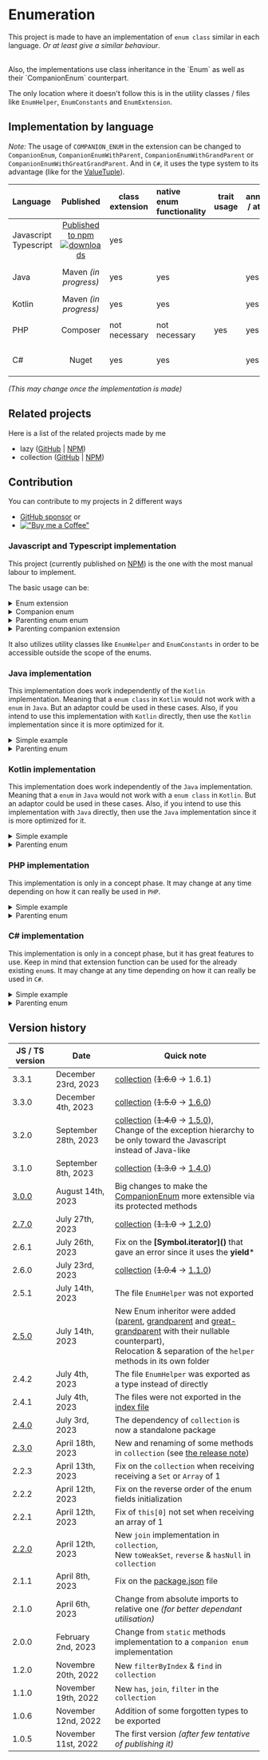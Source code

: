 # Enumeration

This project is made to have an implementation of `enum class` similar in each language.
_Or at least give a similar behaviour_.

<br/>
Also, the implementations use class inheritance in the `Enum` as well as their `CompanionEnum` counterpart.

The only location where it doesn't follow this is in the utility classes / files
like `EnumHelper`, `EnumConstants` and `EnumExtension`.

## Implementation by language

_Note:_
The usage of `COMPANION_ENUM` in the extension can be changed to
`CompanionEnum`, `CompanionEnumWithParent`,
`CompanionEnumWithGrandParent` or `CompanionEnumWithGreatGrandParent`.
And in `C#`, it uses the type system to its advantage (like for the [ValueTuple](https://learn.microsoft.com/dotnet/api/system.valuetuple)).

| Language                  |                                                                                                    Published                                                                                                     | class<br/>extension | native<br/>enum<br/>functionality | trait<br/>usage | annotation / attribute | utility                                       |
|:--------------------------|:----------------------------------------------------------------------------------------------------------------------------------------------------------------------------------------------------------------:|---------------------|:----------------------------------|-----------------|------------------------|-----------------------------------------------|
| Javascript<br/>Typescript | [Published to npm](https://www.npmjs.com/package/@joookiwi/enumerable)<br/>[![downloads](https://img.shields.io/npm/dt/@joookiwi/enumerable.svg)](https://npm-stat.com/charts.html?package=@joookiwi/enumerable) | yes                 |                                   |                 |                        | `EnumConstant`                                |
| Java                      |                                                                                              Maven _(in progress)_                                                                                               | yes                 | yes                               |                 | yes                    | `EnumHelper`, `EnumConstant`, `EnumMethods`   |
| Kotlin                    |                                                                                              Maven _(in progress)_                                                                                               | yes                 | yes                               |                 | yes                    | `EnumConstant`, `EnumExtension`               |
| PHP                       |                                                                                                     Composer                                                                                                     | not necessary       | not necessary                     | yes             | yes                    | `EnumHelper`, `EnumConstant`  `EnumMethods`   |
| C#                        |                                                                                                      Nuget                                                                                                       | yes                 | yes                               |                 | yes                    | `EnumHelper`, `EnumConstant`, `EnumExtension` |

_(This may change once the implementation is made)_


## Related projects

Here is a list of the related projects made by me
 - lazy ([GitHub](https://github.com/joooKiwi/lazy) | [NPM](https://www.npmjs.com/package/@joookiwi/lazy))
 - collection ([GitHub](https://github.com/joooKiwi/collection) | [NPM](https://www.npmjs.com/package/@joookiwi/collection))

## Contribution

You can contribute to my projects in 2 different ways
- [GitHub sponsor](https://github.com/sponsors/joooKiwi) or
- [!["Buy me a Coffee"](https://img.buymeacoffee.com/button-api/?&button_colour=40DCA5&font_colour=ffffff&font_family=Cookie&outline_colour=000000&coffee_colour=FFDD00)](https://www.buymeacoffee.com/joookiwi)

### Javascript and Typescript implementation

This project (currently published on [NPM](https://www.npmjs.com/package/@joookiwi/enumerable))
is the one with the most manual labour to implement.

The basic usage can be:
<details>
<summary>Enum extension</summary>

Keep in mind that the `Enumerable` interface can also be used if the direct inheritance cannot be used.
But a custom implementation is required for them.

```javascript
// Javascript
class Example extends Enum {}
```
```typescript
// Typescript (generic usage)
class Example extends Enum {}
```
```typescript
// Typescript (strict types)
class Example extends Enum<Ordinals, Names> {}
```
```typescript
// Typescript (strict specific types)
class Example<out ORDINAL extends Ordinals = Ordinals, out NAMES extends Names = Names,> extends Enum<ORDINAL, NAME> {}
```

</details>
<details>
<summary>Companion enum</summary>

The `companion enum` implementation is a static field on the `enum class` named `CompanionEnum`
due to the fact there is no `Annotation`/`Attribute` usable in the language natively.

And in the case a custom implementation is needed, the classes are extensible.
Also, there is interfaces like `CompanionEnumDeclaration` should be declared.

```javascript
// Javascript
class CompanionEnum_Example extends CompanionEnum {
    static #instance
    /** @private */constructor() { super(Example,) }
    static get get() { return CompanionEnum_Example.#instance ??= new CompanionEnum_Example() }
}
```
```typescript
// Typescript (generic usage)
class CompanionEnum_Example extends CompanionEnum {
    static #instance?: CompanionEnum_Example
    private constructor() { super(Example,) }
    public static get get() { return CompanionEnum_Example.#instance ??= new CompanionEnum_Example() }
}
```
```typescript
// Typescript (strict type usage)
class CompanionEnum_Example extends CompanionEnum<Example, typeof Example> {
    static #instance?: CompanionEnum_Example
    constructor() { super(Example,) }
    static get get() { return CompanionEnum_Example.#instance ??= new CompanionEnum_Example() }
}
```

</details>
<details>
<summary>Parenting enum enum</summary>

Implementing the enum with a "kind-of" inheritance can be used through the usage of
`get parent`, `get grandParent` and `get greatGrandParent`.

<details>
<summary>Javascript</summary>

```javascript
class EnumExample extends Enum {}

class NullableParentingEnumExample extends EnumWithNullableParent {}
class ParentingEnumExample extends EnumWithParent {}

class NullableGrandParentingEnumExample extends EnumWithNullableGrandParent {}
class GrandParentingEnumExample extends EnumWithGrandParent {}

class NullableGreatGrandParentingEnumExample extends EnumWithNullableGreatGrandParent {}
class GreatGrandParentingEnumExample extends EnumWithGreatGrandParent {}
```

</details>
<details>
<summary>Typescript</summary>

```typescript
class EnumExample extends Enum {}

class NullableParentingEnumExample extends EnumWithNullableParent<EnumExample> {}
class ParentingEnumExample extends EnumWithParent<EnumExample> {}

class NullableGrandParentingEnumExample extends EnumWithNullableGrandParent<EnumExample, NullableParentingEnumExample> {}
class GrandParentingEnumExample extends EnumWithGrandParent<EnumExample, ParentingEnumExample> {}

class NullableGreatGrandParentingEnumExample extends EnumWithNullableGreatGrandParent<NullableGrandParentingEnumExample, NullableParentingEnumExample, EnumExample> {}
class GreatGrandParentingEnumExample extends EnumWithGreatGrandParent<GrandParentingEnumExample, ParentingEnumExample, EnumExample> {}
```

</details>

</details>
<details>
<summary>Parenting companion extension</summary>

The parent `companion enum` do use inheritance, but not the direct inheritance.

Meaning that if `Enum1` has a parent field `Enum2`. `Enum2` cannot receive a `Enum1` through its `companion enum`,
but the opposite is possible.
`Enum1` can receive a `Enum2` through its `companion enum`.

<details>
<summary>Javascript</summary>

```javascript
class CompanionEnum_EnumExample extends CompanionEnum {
    static #instance
    constructor() { super(EnumExample,) }
    static get get() { CompanionEnum_EnumExample.#instance ??= new CompanionEnum_EnumExample() }
}
```

```javascript
class CompanionEnum_ParentingEnumExample extends CompanionEnumWithParent {
    static #instance
    constructor() { super(EnumExample, ParentingEnumExample,) }
    static get get() { CompanionEnum_ParentingEnumExample.#instance ??= new CompanionEnum_ParentingEnumExample() }
}
```

```javascript
class CompanionEnum_GrandParentingEnumExample extends CompanionEnumWithGrandParent {
    static #instance
    constructor() { super(EnumExample, ParentingEnumExample, GrandParentingEnumExample,) }
    static get get() { CompanionEnum_GrandParentingEnumExample.#instance ??= new CompanionEnum_GrandParentingEnumExample() }
}
```

</details>
<details>
<summary>Typescript</summary>

```typescript
class CompanionEnum_EnumExample extends CompanionEnum<EnumExample, typeof EnumExample> {
    static #instance?: CompanionEnum_EnumExample
    private constructor() { super(EnumExample,) }
    public static get get() { CompanionEnum_EnumExample.#instance ??= new CompanionEnum_EnumExample() }
}
```

```typescript
class CompanionEnum_ParentingEnumExample extends CompanionEnumWithParent<EnumExample, typeof EnumExample, ParentingEnumExample, typeof ParentingEnumExample> {
    static #instance?: CompanionEnum_ParentingEnumExample
    private constructor() { super(EnumExample, ParentingEnumExample,) }
    public static get get() { CompanionEnum_ParentingEnumExample.#instance ??= new CompanionEnum_ParentingEnumExample() }
}
```

```typescript
class CompanionEnum_GrandParentingEnumExample extends CompanionEnumWithGrandParent<EnumExample, typeof EnumExample, ParentingEnumExample, typeof ParentingEnumExample, GrandParentingEnumExample, typeof GrandParentingEnumExample> {
    static #instance?: CompanionEnum_GrandParentingEnumExample
    private constructor() { super(EnumExample, ParentingEnumExample, GrandParentingEnumExample,) }
    public static get get() { CompanionEnum_GrandParentingEnumExample.#instance ??= new CompanionEnum_GrandParentingEnumExample() }
}
```

</details>

</details>

It also utilizes utility classes like `EnumHelper` and `EnumConstants` in order to be accessible
outside the scope of the enums.

### Java implementation

This implementation does work independently of the `Kotlin` implementation.
Meaning that a `enum class` in `Kotlin` would not work with a `enum` in `Java`.
But an adaptor could be used in these cases.
Also, if you intend to use this implementation with `Kotlin` directly,
then use the `Kotlin` implementation since it is more optimized for it.

<details>
<summary>Simple example</summary>

```java
import github.io.joookiwi.java.enumerable.Enumerable;
enum Example implements Enumerable<Example> {}
```
```java
import github.io.joookiwi.java.enumerable.Enum;
class Example extends Enum<Example> {}
```

</details>
<details>
<summary>Parenting enum</summary>

You can utilize the interface directly when implementing the `enum` directly

```java
import github.io.joookiwi.java.enumerable.Enumerable;
enum EnumExample implements Enumerable<EnumExample> {}
```
```java
import github.io.joookiwi.java.enumerable.EnumerableWithParent;
import org.jetbrains.annotations.Nullable;
enum ParentingEnumExample
    implements EnumerableWithParent<EnumExample> {

    private final EnumExample parent;
    ParentingEnumExample() { this(null); }
    ParentingEnumExample(@Nullable EnumExample parent) { this.parent = parent; }
    @Override public final @Nullable EnumExample getParent() { return parent; }

}
```
```java
import github.io.joookiwi.java.enumerable.EnumerableWithGrandParent;
import org.jetbrains.annotations.Nullable;
enum GrandParentingEnumExample
    implements EnumerableWithGrandParent<EnumExample, ParentingEnumExample> {

    private final ParentingEnumExample parent;
    private final EnumExample grandParent;
    GrandParentingEnumExample() { this(null, null); }
    GrandParentingEnumExample(@Nullable ParentingEnumExample parent) { this(parent, null); }
    GrandParentingEnumExample(@Nullable ParentingEnumExample parent, @Nullable EnumExample grandParent) {
        this.parent = parent;
        this.grandParent = grandParent;
    }
    @Override public final @Nullable ParentingEnumExample getParent() { return parent; }
    @Override public final @Nullable EnumExample getGrandParent() { return grandParent; }

}
```

Or you can use the `"indirect"` inheritance when using a `class`.

_Of course, the interface is still possible, but less recommended._

```java
import github.io.joookiwi.java.enumerable.Enum;
class EnumExample extends Enum<EnumExample> {

    private EnumExample() { super(); }

}
```
```java
import github.io.joookiwi.java.enumerable.EnumeWithParent;
import org.jetbrains.annotations.Nullable;
class ParentingEnumExample
    extends EnumWithParent<ParentingEnumExample, EnumExample> {

    private ParentingExample() { super(); }
    private ParentingExample(EnumExample parent) { super(parent); }

}
```
```java
import github.io.joookiwi.java.enumerable.EnumWithGrandParent;
import org.jetbrains.annotations.Nullable;
class GrandParentingEnumExample
    extends EnumeWithGrandParent<GrandParentingEnumExample, ParentingEnumExample, EnumExample> {

    private ParentingExample() { super(); }
    private ParentingExample(@Nullable ParentingEnumExample parent) { super(parent); }
    private ParentingExample(@Nullable ParentingEnumExample parent, @Nullable EnumExample grandParent) { super(parent, grandParent); }

}
```

</details>

### Kotlin implementation

This implementation does work independently of the `Java` implementation.
Meaning that a `enum` in `Java` would not work with a `enum class` in `Kotlin`.
But an adaptor could be used in these cases.
Also, if you intend to use this implementation with `Java` directly,
then use the `Java` implementation since it is more optimized for it.

<details>
<summary>Simple example</summary>

```kotlin
enum Example {}
```
```kotlin
import org.github.joookiwi.kotlin.enumerable.Enum
class Example: Enum()
```

</details>
<details>
<summary>Parenting enum</summary>

You can utilize the interface directly when implementing the `enum` directly

```kotlin
import org.github.joookiwi.kotlin.enumerable.Enumerable
enum EnumExample: Enumerable<EnumExample>
```
```kotlin
import org.github.joookiwi.kotlin.enumerable.EnumerableWithParent
enum ParentingEnumExample(
    override val parent: EnumExample? = null,
): EnumerableWithParent<ParentingEnumExample, EnumExample>
```
```kotlin
import org.github.joookiwi.kotlin.enumerable.EnumerableWithGrandParent
enum GrandParentingEnumExample(
    override val parent: ParentingEnumExample? = null,
    override val grandParent: EnumExample? = null,
): EnumerableWithGrandParent<GrandParentingEnumExample, ParentingEnumExample, EnumExample>
```

Or you can use the `"indirect"` inheritance when using a `class`.

_Of course, the interface is still possible, but less recommended._

```kotlin
import org.github.joookiwi.kotlin.enumerable.Enum
class EnumExample: Enum<EnumExample>()
```
```kotlin
import org.github.joookiwi.kotlin.enumerable.EnumWithParent
class ParentingEnumExample(
    override val parent: EnumExample? = null,
): EnumWithParent<ParentingEnumExample, EnumExample>(parent)
```
```kotlin
import org.github.joookiwi.kotlin.enumerable.EnumWithGrandParent
class GrandParentingEnumExample(
    override val parent: ParentingEnumExample? = null,
    override val grandParent: EnumExample? = null,
): EnumWithGrandParent<GrandParentingEnumExample, ParentingEnumExample, EnumExample>(parent, grandParent)
```

</details>

### PHP implementation

This implementation is only in a concept phase.
It may change at any time depending on how it can really be used in `PHP`.

<details>
<summary>Simple example</summary>

```php
use joookiwi\enumerable\EnumerableTrait;
enum Example {
    use EnumerableTrait<Example>;
}
```
```php
use joookiwi\enumerable\Enum;
class Example extends Enum<Example> {}
```

</details>
<details>
<summary>Parenting enum</summary>

Since the `PHP` implementation is only in concept phase, this part may be incomplete
or not compilable.

But you can use the _"indirect"_ inheritance when using a `class`.

```php
use joookiwi\enumerable\Enum;
class EnumExample extends Enum<EnumExample> {

    private function __construct() { parent::__construct(); }

}
```
```php
use joookiwi\enumerable\EnumeWithParent;
class ParentingEnumExample
    extends EnumWithParent<ParentingEnumExample, EnumExample> {

    private function __construct(parent: EnumExample|null = null) { parent::__construct(parent); }

}
```
```php
use joookiwi\enumerable\EnumWithGrandParent;
class GrandParentingEnumExample
    extends EnumeWithGrandParent<GrandParentingEnumExample, ParentingEnumExample, EnumExample> {

    private ParentingExample(ParentingEnumExample|null parent = null, EnumExample|null grandParent = null) { parent::__construct(parent, grandParent); }

}
```

</details>

### C# implementation

This implementation is only in a concept phase, but it has great features to use.
Keep in mind that extension function can be used for the already existing `enum`s.
It may change at any time depending on how it can really be used in `C#`.

<details>
<summary>Simple example</summary>

```csharp
enum Example {}
```
```csharp
using joookiwi.enumerable;
class Example: Enum<Example> {}
```

</details>
<details>
<summary>Parenting enum</summary>

Or you can use the `"indirect"` inheritance when using a `class`.

_Of course, the interface is still possible, but less recommended._

```csharp
using joookiwi.enumerable;
class EnumExample: Enum<EnumExample> {

    private EnumExample(): base() {}

}
```
```csharp
using joookiwi.enumerable;
class ParentingEnumExample:
    Enum<ParentingEnumExample, EnumExample?> {

    private ParentingExample(): base() {}
    private ParentingExample(EnumExample? parent): base(parent) {}

}
```
```csharp
using joookiwi.enumerable;
class GrandParentingEnumExample:
    Enum<GrandParentingEnumExample, ParentingEnumExample?, EnumExample?> {

    private ParentingExample(): base() {}
    private ParentingExample(ParentingEnumExample? parent): base(parent) {}
    private ParentingExample(ParentingEnumExample? parent, EnumExample? grandParent): base(parent, grandParent) {}

}
```

And the non-nullable can be used instead

```csharp
using joookiwi.enumerable;
class ParentingEnumExample:
    Enum<ParentingEnumExample, EnumExample> {

    private ParentingExample(): base() {} // This will throw an exception
    private ParentingExample(EnumExample parent): base(parent) {}

}
```
```csharp
using joookiwi.enumerable;
class GrandParentingEnumExample:
    Enum<GrandParentingEnumExample, ParentingEnumExample, EnumExample> {

    private ParentingExample(t): base() {} // This will throw an exception
    private ParentingExample(ParentingEnumExample parent): base(parent) {} // This will throw an exception
    private ParentingExample(ParentingEnumExample parent, EnumExample grandParent): base(parent, grandParent) {}

}
```

</details>

## Version history

| JS / TS version                                                            | Date                 | Quick note                                                                                                                                                                                                                                                                                                                                                                                                                                                        |
|----------------------------------------------------------------------------|----------------------|-------------------------------------------------------------------------------------------------------------------------------------------------------------------------------------------------------------------------------------------------------------------------------------------------------------------------------------------------------------------------------------------------------------------------------------------------------------------|
| 3.3.1                                                                      | December 23rd, 2023  | [collection](https://github.com/joooKiwi/collection) (~~1.6.0~~ → 1.6.1)                                                                                                                                                                                                                                                                                                                                                                                          |
| 3.3.0                                                                      | December 4th, 2023   | [collection](https://github.com/joooKiwi/collection) (~~1.5.0~~ → [1.6.0](https://github.com/joooKiwi/collection/releases/tag/v1.6.0-js))                                                                                                                                                                                                                                                                                                                         |
| 3.2.0                                                                      | September 28th, 2023 | [collection](https://github.com/joooKiwi/collection) (~~1.4.0~~ → [1.5.0](https://github.com/joooKiwi/collection/releases/tag/v1.5.0-js)),<br/>Change of the exception hierarchy to be only toward the Javascript instead of Java-like                                                                                                                                                                                                                            |
| 3.1.0                                                                      | September 8th, 2023  | [collection](https://github.com/joooKiwi/collection) (~~1.3.0~~ → [1.4.0](https://github.com/joooKiwi/collection/releases/tag/v1.4.0-js))                                                                                                                                                                                                                                                                                                                         |
| [3.0.0](https://github.com/joooKiwi/enumeration/releases/tag/v3.0.0-js)    | August 14th, 2023    | Big changes to make the [CompanionEnum](https://github.com/joooKiwi/enumeration/blob/main/javascript/src/companion/CompanionEnum.ts) more extensible via its protected methods                                                                                                                                                                                                                                                                                    |
| [2.7.0](https://github.com/joooKiwi/enumeration/releases/tag/v2.7.0-js)    | July 27th, 2023      | [collection](https://github.com/joooKiwi/collection) (~~1.1.0~~ → [1.2.0](https://github.com/joooKiwi/collection/releases/tag/v1.2.0-js))                                                                                                                                                                                                                                                                                                                         |
| 2.6.1                                                                      | July 26th, 2023      | Fix on the **\[Symbol.iterator]()** that gave an error since it uses the **yield***                                                                                                                                                                                                                                                                                                                                                                               |
| 2.6.0                                                                      | July 23rd, 2023      | [collection](https://github.com/joooKiwi/collection) (~~1.0.4~~ → [1.1.0](https://github.com/joooKiwi/collection/releases/tag/v1.1.0-js))                                                                                                                                                                                                                                                                                                                         |
| 2.5.1                                                                      | July 14th, 2023      | The file `EnumHelper` was not exported                                                                                                                                                                                                                                                                                                                                                                                                                            |
| [2.5.0](https://github.com/joooKiwi/enumeration/releases/tag/v2.5.0-js)    | July 14th, 2023      | New Enum inheritor were added ([parent](https://github.com/joooKiwi/enumeration/blob/main/javascript/src/EnumWithParent.ts), [grandparent](https://github.com/joooKiwi/enumeration/blob/main/javascript/src/EnumWithGrandParent.ts) and [great-grandparent](https://github.com/joooKiwi/enumeration/blob/main/javascript/src/EnumWithGreatGrandParent.ts) with their nullable counterpart),<br/>Relocation & separation of the `helper` methods in its own folder |
| 2.4.2                                                                      | July 4th, 2023       | The file `EnumHelper` was exported as a type instead of directly                                                                                                                                                                                                                                                                                                                                                                                                  |
| 2.4.1                                                                      | July 4th, 2023       | The files were not exported in the [index file](https://github.com/joooKiwi/enumeration/blob/main/javascript/src/index.ts)                                                                                                                                                                                                                                                                                                                                        |
| [2.4.0](https://github.com/joooKiwi/enumeration/releases/tag/v2.4.0-js-ts) | July 3rd, 2023       | The dependency of `collection` is now a standalone package                                                                                                                                                                                                                                                                                                                                                                                                        |
| [2.3.0](https://github.com/joooKiwi/enumeration/releases/tag/v1.3.7)       | April 18th, 2023     | New and renaming of some methods in `collection` (see [the release note](https://github.com/joooKiwi/enumeration/releases/tag/v1.3.7))                                                                                                                                                                                                                                                                                                                            |
| 2.2.3                                                                      | April 13th, 2023     | Fix on the `collection` when receiving receiving a `Set` or `Array` of 1                                                                                                                                                                                                                                                                                                                                                                                          |
| 2.2.2                                                                      | April 12th, 2023     | Fix on the reverse order of the enum fields initialization                                                                                                                                                                                                                                                                                                                                                                                                        |
| 2.2.1                                                                      | April 12th, 2023     | Fix of `this[0]` not set when receiving an array of 1                                                                                                                                                                                                                                                                                                                                                                                                             |
| [2.2.0](https://github.com/joooKiwi/enumeration/releases/tag/v1.3.3)       | April 12th, 2023     | New `join` implementation in `collection`,<br/>New `toWeakSet`, `reverse` & `hasNull` in `collection`                                                                                                                                                                                                                                                                                                                                                             |
| 2.1.1                                                                      | April 8th, 2023      | Fix on the [package.json](https://github.com/joooKiwi/enumeration/blob/main/javascript/package.json) file                                                                                                                                                                                                                                                                                                                                                         |
| 2.1.0                                                                      | April 6th, 2023      | Change from absolute imports to relative one _(for better dependant utilisation)_                                                                                                                                                                                                                                                                                                                                                                                 |
| 2.0.0                                                                      | February 2nd, 2023   | Change from `static` methods implementation to a `companion enum` implementation                                                                                                                                                                                                                                                                                                                                                                                  |
| 1.2.0                                                                      | Novembre 20th, 2022  | New `filterByIndex` & `find` in `collection`                                                                                                                                                                                                                                                                                                                                                                                                                      |
| 1.1.0                                                                      | November 19th, 2022  | New `has`, `join`, `filter` in the `collection`                                                                                                                                                                                                                                                                                                                                                                                                                   |
| 1.0.6                                                                      | November 12nd, 2022  | Addition of some forgotten types to be exported                                                                                                                                                                                                                                                                                                                                                                                                                   |
| 1.0.5                                                                      | November 11st, 2022  | The first version _(after few tentative of publishing it)_                                                                                                                                                                                                                                                                                                                                                                                                        |
